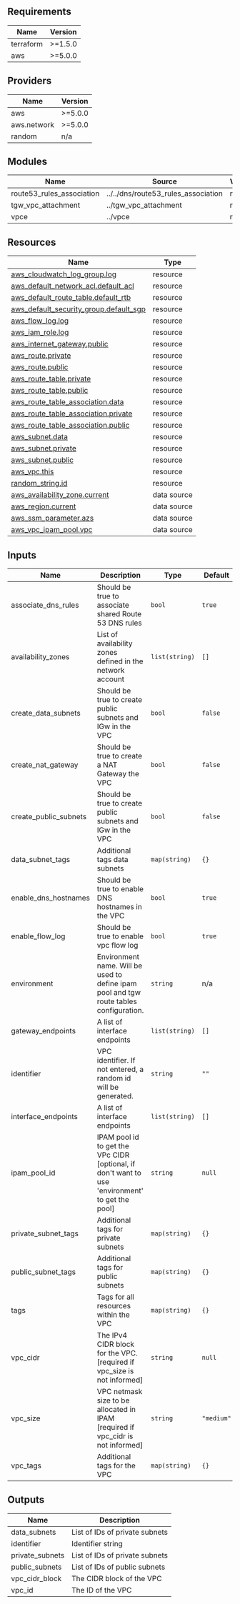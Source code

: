 <!-- BEGIN_TF_DOCS -->
## Requirements

| Name | Version |
|------|---------|
| terraform | >=1.5.0 |
| aws | >=5.0.0 |

## Providers

| Name | Version |
|------|---------|
| aws | >=5.0.0 |
| aws.network | >=5.0.0 |
| random | n/a |

## Modules

| Name | Source | Version |
|------|--------|---------|
| route53\_rules\_association | ../../dns/route53_rules_association | n/a |
| tgw\_vpc\_attachment | ../tgw_vpc_attachment | n/a |
| vpce | ../vpce | n/a |

## Resources

| Name | Type |
|------|------|
| [aws_cloudwatch_log_group.log](https://registry.terraform.io/providers/hashicorp/aws/latest/docs/resources/cloudwatch_log_group) | resource |
| [aws_default_network_acl.default_acl](https://registry.terraform.io/providers/hashicorp/aws/latest/docs/resources/default_network_acl) | resource |
| [aws_default_route_table.default_rtb](https://registry.terraform.io/providers/hashicorp/aws/latest/docs/resources/default_route_table) | resource |
| [aws_default_security_group.default_sgp](https://registry.terraform.io/providers/hashicorp/aws/latest/docs/resources/default_security_group) | resource |
| [aws_flow_log.log](https://registry.terraform.io/providers/hashicorp/aws/latest/docs/resources/flow_log) | resource |
| [aws_iam_role.log](https://registry.terraform.io/providers/hashicorp/aws/latest/docs/resources/iam_role) | resource |
| [aws_internet_gateway.public](https://registry.terraform.io/providers/hashicorp/aws/latest/docs/resources/internet_gateway) | resource |
| [aws_route.private](https://registry.terraform.io/providers/hashicorp/aws/latest/docs/resources/route) | resource |
| [aws_route.public](https://registry.terraform.io/providers/hashicorp/aws/latest/docs/resources/route) | resource |
| [aws_route_table.private](https://registry.terraform.io/providers/hashicorp/aws/latest/docs/resources/route_table) | resource |
| [aws_route_table.public](https://registry.terraform.io/providers/hashicorp/aws/latest/docs/resources/route_table) | resource |
| [aws_route_table_association.data](https://registry.terraform.io/providers/hashicorp/aws/latest/docs/resources/route_table_association) | resource |
| [aws_route_table_association.private](https://registry.terraform.io/providers/hashicorp/aws/latest/docs/resources/route_table_association) | resource |
| [aws_route_table_association.public](https://registry.terraform.io/providers/hashicorp/aws/latest/docs/resources/route_table_association) | resource |
| [aws_subnet.data](https://registry.terraform.io/providers/hashicorp/aws/latest/docs/resources/subnet) | resource |
| [aws_subnet.private](https://registry.terraform.io/providers/hashicorp/aws/latest/docs/resources/subnet) | resource |
| [aws_subnet.public](https://registry.terraform.io/providers/hashicorp/aws/latest/docs/resources/subnet) | resource |
| [aws_vpc.this](https://registry.terraform.io/providers/hashicorp/aws/latest/docs/resources/vpc) | resource |
| [random_string.id](https://registry.terraform.io/providers/hashicorp/random/latest/docs/resources/string) | resource |
| [aws_availability_zone.current](https://registry.terraform.io/providers/hashicorp/aws/latest/docs/data-sources/availability_zone) | data source |
| [aws_region.current](https://registry.terraform.io/providers/hashicorp/aws/latest/docs/data-sources/region) | data source |
| [aws_ssm_parameter.azs](https://registry.terraform.io/providers/hashicorp/aws/latest/docs/data-sources/ssm_parameter) | data source |
| [aws_vpc_ipam_pool.vpc](https://registry.terraform.io/providers/hashicorp/aws/latest/docs/data-sources/vpc_ipam_pool) | data source |

## Inputs

| Name | Description | Type | Default | Required |
|------|-------------|------|---------|:--------:|
| associate\_dns\_rules | Should be true to associate shared Route 53 DNS rules | `bool` | `true` | no |
| availability\_zones | List of availability zones defined in the network account | `list(string)` | `[]` | no |
| create\_data\_subnets | Should be true to create public subnets and IGw in the VPC | `bool` | `false` | no |
| create\_nat\_gateway | Should be true to create a NAT Gateway the VPC | `bool` | `false` | no |
| create\_public\_subnets | Should be true to create public subnets and IGw in the VPC | `bool` | `false` | no |
| data\_subnet\_tags | Additional tags data subnets | `map(string)` | `{}` | no |
| enable\_dns\_hostnames | Should be true to enable DNS hostnames in the VPC | `bool` | `true` | no |
| enable\_flow\_log | Should be true to enable vpc flow log | `bool` | `true` | no |
| environment | Environment name. Will be used to define ipam pool and tgw route tables configuration. | `string` | n/a | yes |
| gateway\_endpoints | A list of interface endpoints | `list(string)` | `[]` | no |
| identifier | VPC identifier. If not entered, a random id will be generated. | `string` | `""` | no |
| interface\_endpoints | A list of interface endpoints | `list(string)` | `[]` | no |
| ipam\_pool\_id | IPAM pool id to get the VPc CIDR [optional, if don't want to use 'environment' to get the pool] | `string` | `null` | no |
| private\_subnet\_tags | Additional tags for private subnets | `map(string)` | `{}` | no |
| public\_subnet\_tags | Additional tags for public subnets | `map(string)` | `{}` | no |
| tags | Tags for all resources within the VPC | `map(string)` | `{}` | no |
| vpc\_cidr | The IPv4 CIDR block for the VPC. [required if vpc\_size is not informed] | `string` | `null` | no |
| vpc\_size | VPC netmask size to be allocated in IPAM [required if vpc\_cidr is not informed] | `string` | `"medium"` | no |
| vpc\_tags | Additional tags for the VPC | `map(string)` | `{}` | no |

## Outputs

| Name | Description |
|------|-------------|
| data\_subnets | List of IDs of private subnets |
| identifier | Identifier string |
| private\_subnets | List of IDs of private subnets |
| public\_subnets | List of IDs of public subnets |
| vpc\_cidr\_block | The CIDR block of the VPC |
| vpc\_id | The ID of the VPC |
<!-- END_TF_DOCS -->